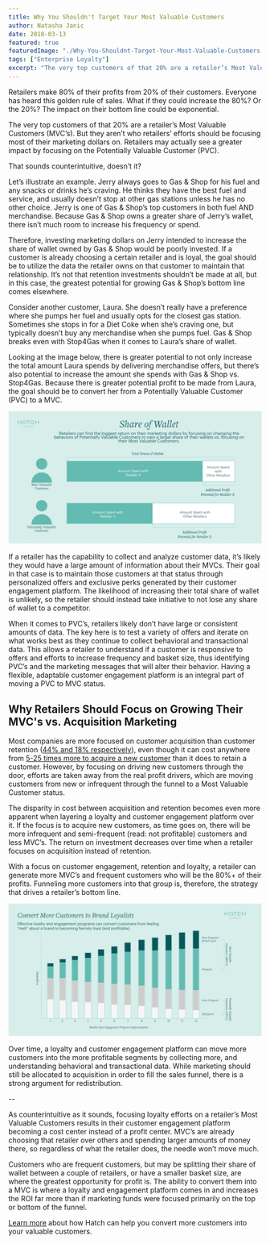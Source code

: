 ```yaml
---
title: Why You Shouldn't Target Your Most Valuable Customers
author: Natasha Janic
date: 2018-03-13
featured: true
featuredImage: "./Why-You-Shouldnt-Target-Your-Most-Valuable-Customers.jpg"
tags: ["Enterprise Loyalty"]
excerpt: "The very top customers of that 20% are a retailer’s Most Valuable Customers (MVC’s). But they aren’t who retailers’ efforts should be focusing most of their marketing dollars on. Retailers may actually see a greater impact by focusing on the Potentially Valuable Customer (PVC)."
---
```


Retailers make 80% of their profits from 20% of their customers. Everyone has heard this golden rule of sales. What if they could increase the 80%? Or the 20%? The impact on their bottom line could be exponential.

The very top customers of that 20% are a retailer’s Most Valuable Customers (MVC’s). But they aren’t who retailers’ efforts should be focusing most of their marketing dollars on. Retailers may actually see a greater impact by focusing on the Potentially Valuable Customer (PVC).

That sounds counterintuitive, doesn’t it?

Let’s illustrate an example. Jerry always goes to Gas & Shop for his fuel and any snacks or drinks he’s craving. He thinks they have the best fuel and service, and usually doesn’t stop at other gas stations unless he has no other choice. Jerry is one of Gas & Shop’s top customers in both fuel AND merchandise. Because Gas & Shop owns a greater share of Jerry’s wallet, there isn’t much room to increase his frequency or spend.

Therefore, investing marketing dollars on Jerry intended to increase the share of wallet owned by Gas & Shop would be poorly invested. If a customer is already choosing a certain retailer and is loyal, the goal should be to utilize the data the retailer owns on that customer to maintain that relationship. It’s not that retention investments shouldn’t be made at all, but in this case, the greatest potential for growing Gas & Shop’s bottom line comes elsewhere.

Consider another customer, Laura. She doesn’t really have a preference where she pumps her fuel and usually opts for the closest gas station. Sometimes she stops in for a Diet Coke when she’s craving one, but typically doesn’t buy any merchandise when she pumps fuel. Gas & Shop breaks even with Stop4Gas when it comes to Laura’s share of wallet.

Looking at the image below, there is greater potential to not only increase the total amount Laura spends by delivering merchandise offers, but there’s also potential to increase the amount she spends with Gas & Shop vs. Stop4Gas. Because there is greater potential profit to be made from Laura, the goal should be to convert her from a Potentially Valuable Customer (PVC) to a MVC.

![Share of Wallet](./Share-of-Wallet-Image.png)

If a retailer has the capability to collect and analyze customer data, it’s likely they would have a large amount of information about their MVCs. Their goal in that case is to maintain those customers at that status through personalized offers and exclusive perks generated by their customer engagement platform. The likelihood of increasing their total share of wallet is unlikely, so the retailer should instead take initiative to not lose any share of wallet to a competitor.

When it comes to PVC’s, retailers likely don’t have large or consistent amounts of data. The key here is to test a variety of offers and iterate on what works best as they continue to collect behavioral and transactional data. This allows a retailer to understand if a customer is responsive to offers and efforts to increase frequency and basket size, thus identifying PVC’s and the marketing messages that will alter their behavior. Having a flexible, adaptable customer engagement platform is an integral part of moving a PVC to MVC status.

## Why Retailers Should Focus on Growing Their MVC's vs. Acquisition Marketing

Most companies are more focused on customer acquisition than customer retention ([44% and 18% respectively](https://www.invespcro.com/blog/customer-acquisition-retention/)), even though it can cost anywhere from [5-25 times more to acquire a new customer](https://hbr.org/2014/10/the-value-of-keeping-the-right-customers) than it does to retain a customer. However, by focusing on driving new customers through the door, efforts are taken away from the real profit drivers, which are moving customers from new or infrequent through the funnel to a Most Valuable Customer status.

The disparity in cost between acquisition and retention becomes even more apparent when layering a loyalty and customer engagement platform over it. If the focus is to acquire new customers, as time goes on, there will be more infrequent and semi-frequent (read: not profitable) customers and less MVC’s. The return on investment decreases over time when a retailer focuses on acquisition instead of retention.

With a focus on customer engagement, retention and loyalty, a retailer can generate more MVC’s and frequent customers who will be the 80%+ of their profits. Funneling more customers into that group is, therefore, the strategy that drives a retailer’s bottom line.

![Customer Frequency](./Customer-Frequency-Image.png)

Over time, a loyalty and customer engagement platform can move more customers into the more profitable segments by collecting more, and understanding behavioral and transactional data. While marketing should still be allocated to acquisition in order to fill the sales funnel, there is a strong argument for redistribution.

--

As counterintuitive as it sounds, focusing loyalty efforts on a retailer’s Most Valuable Customers results in their customer engagement platform becoming a cost center instead of a profit center. MVC’s are already choosing that retailer over others and spending larger amounts of money there, so regardless of what the retailer does, the needle won’t move much.

Customers who are frequent customers, but may be splitting their share of wallet between a couple of retailers, or have a smaller basket size, are where the greatest opportunity for profit is. The ability to convert them into a MVC is where a loyalty and engagement platform comes in and increases the ROI far more than if marketing funds were focused primarily on the top or bottom of the funnel.

[Learn more](https://www.hatchloyalty.com/) about how Hatch can help you convert more customers into your valuable customers.
